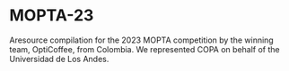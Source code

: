 # MOPTA-23
 Aresource compilation for the 2023 MOPTA competition by the winning team, OptiCoffee, from Colombia. We represented COPA on behalf of the Universidad de Los Andes.
